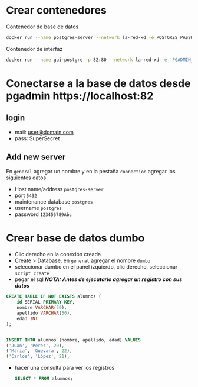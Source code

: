 # Crear contenedores

Contenedor de base de datos

```sh
docker run --name postgres-server --network la-red-xd -e POSTGRES_PASSWORD=123456789Abc -p 5432:5432 -d postgres:16
```

Contenedor de interfaz

```sh
docker run --name gui-postgre -p 82:80 --network la-red-xd -e 'PGADMIN_DEFAULT_EMAIL=user@domain.com' -e 'PGADMIN_DEFAULT_PASSWORD=SuperSecret' -d dpage/pgadmin4
```

# Conectarse a la base de datos desde pgadmin https://localhost:82

## login

- mail: user@domain.com
- pass: SuperSecret

## Add new server

En `general` agregar un nombre y en la pestaña `connection` agregar los siguientes datos

- Host name/address `postgres-server`
- port `5432`
- maintenance database `postgres`
- username `postgres`
- password `123456789Abc`

# Crear base de datos dumbo

- Clic derecho en la conexión creada
- Create > Database, en `general` agregar el nombre `dumbo`
- seleccionar dumbo en el panel izquierdo, clic derecho, seleccionar `script create`
- pegar el sql
  _**NOTA: Antes de ejecutarlo agregar un registro con sus datos**_

```sql
CREATE TABLE IF NOT EXISTS alumnos (
    id SERIAL PRIMARY KEY,
    nombre VARCHAR(50),
    apellido VARCHAR(50),
    edad INT
);


INSERT INTO alumnos (nombre, apellido, edad) VALUES
('Juan', 'Pérez', 20),
('María', 'Guevara', 22),
('Carlos', 'López', 21);
```

- hacer una consulta para ver los registros
  ```sql
  SELECT * FROM alumnos;
  ```

